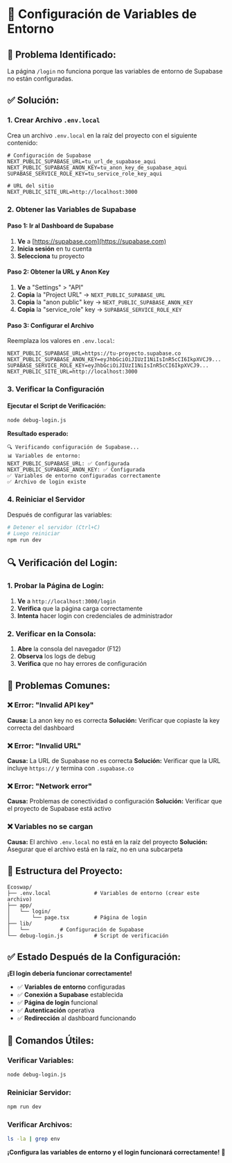 # 🔧 Configuración de Variables de Entorno

## 🎯 **Problema Identificado:**
La página `/login` no funciona porque las variables de entorno de Supabase no están configuradas.

## ✅ **Solución:**

### **1. Crear Archivo `.env.local`**

Crea un archivo `.env.local` en la raíz del proyecto con el siguiente contenido:

```env
# Configuración de Supabase
NEXT_PUBLIC_SUPABASE_URL=tu_url_de_supabase_aqui
NEXT_PUBLIC_SUPABASE_ANON_KEY=tu_anon_key_de_supabase_aqui
SUPABASE_SERVICE_ROLE_KEY=tu_service_role_key_aqui

# URL del sitio
NEXT_PUBLIC_SITE_URL=http://localhost:3000
```

### **2. Obtener las Variables de Supabase**

#### **Paso 1: Ir al Dashboard de Supabase**
1. **Ve** a [https://supabase.com](https://supabase.com)
2. **Inicia sesión** en tu cuenta
3. **Selecciona** tu proyecto

#### **Paso 2: Obtener la URL y Anon Key**
1. **Ve** a "Settings" > "API"
2. **Copia** la "Project URL" → `NEXT_PUBLIC_SUPABASE_URL`
3. **Copia** la "anon public" key → `NEXT_PUBLIC_SUPABASE_ANON_KEY`
4. **Copia** la "service_role" key → `SUPABASE_SERVICE_ROLE_KEY`

#### **Paso 3: Configurar el Archivo**
Reemplaza los valores en `.env.local`:

```env
NEXT_PUBLIC_SUPABASE_URL=https://tu-proyecto.supabase.co
NEXT_PUBLIC_SUPABASE_ANON_KEY=eyJhbGciOiJIUzI1NiIsInR5cCI6IkpXVCJ9...
SUPABASE_SERVICE_ROLE_KEY=eyJhbGciOiJIUzI1NiIsInR5cCI6IkpXVCJ9...
NEXT_PUBLIC_SITE_URL=http://localhost:3000
```

### **3. Verificar la Configuración**

#### **Ejecutar el Script de Verificación:**
```bash
node debug-login.js
```

**Resultado esperado:**
```
🔍 Verificando configuración de Supabase...
📊 Variables de entorno:
NEXT_PUBLIC_SUPABASE_URL: ✅ Configurada
NEXT_PUBLIC_SUPABASE_ANON_KEY: ✅ Configurada
✅ Variables de entorno configuradas correctamente
✅ Archivo de login existe
```

### **4. Reiniciar el Servidor**

Después de configurar las variables:

```bash
# Detener el servidor (Ctrl+C)
# Luego reiniciar
npm run dev
```

## 🔍 **Verificación del Login:**

### **1. Probar la Página de Login:**
1. **Ve** a `http://localhost:3000/login`
2. **Verifica** que la página carga correctamente
3. **Intenta** hacer login con credenciales de administrador

### **2. Verificar en la Consola:**
1. **Abre** la consola del navegador (F12)
2. **Observa** los logs de debug
3. **Verifica** que no hay errores de configuración

## 🚨 **Problemas Comunes:**

### **❌ Error: "Invalid API key"**
**Causa:** La anon key no es correcta
**Solución:** Verificar que copiaste la key correcta del dashboard

### **❌ Error: "Invalid URL"**
**Causa:** La URL de Supabase no es correcta
**Solución:** Verificar que la URL incluye `https://` y termina con `.supabase.co`

### **❌ Error: "Network error"**
**Causa:** Problemas de conectividad o configuración
**Solución:** Verificar que el proyecto de Supabase está activo

### **❌ Variables no se cargan**
**Causa:** El archivo `.env.local` no está en la raíz del proyecto
**Solución:** Asegurar que el archivo está en la raíz, no en una subcarpeta

## 📁 **Estructura del Proyecto:**

```
Ecoswap/
├── .env.local              # Variables de entorno (crear este archivo)
├── app/
│   └── login/
│       └── page.tsx        # Página de login
├── lib/
│   └──          # Configuración de Supabase
└── debug-login.js          # Script de verificación
```

## ✅ **Estado Después de la Configuración:**

**¡El login debería funcionar correctamente!**

- ✅ **Variables de entorno** configuradas
- ✅ **Conexión a Supabase** establecida
- ✅ **Página de login** funcional
- ✅ **Autenticación** operativa
- ✅ **Redirección** al dashboard funcionando

## 🔧 **Comandos Útiles:**

### **Verificar Variables:**
```bash
node debug-login.js
```

### **Reiniciar Servidor:**
```bash
npm run dev
```

### **Verificar Archivos:**
```bash
ls -la | grep env
```

**¡Configura las variables de entorno y el login funcionará correctamente!** 🎉

